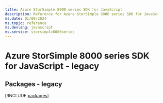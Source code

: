 ```yaml
---
title: Azure StorSimple 8000 series SDK for JavaScript
description: Reference for Azure StorSimple 8000 series SDK for JavaScript
ms.date: 01/09/2024
ms.topic: reference
ms.devlang: javascript
ms.service: storsimple8000series
---
```

# Azure StorSimple 8000 series SDK for JavaScript - legacy
## Packages - legacy
[!INCLUDE [packages](storsimple-8000-series-index.md)]